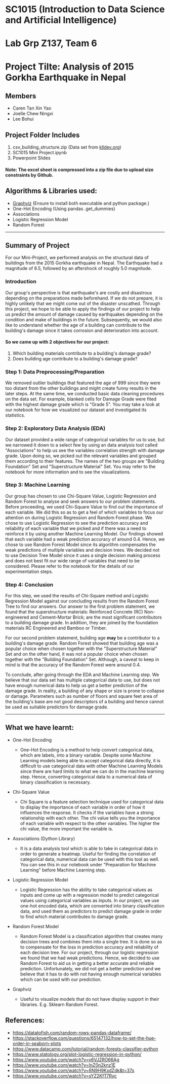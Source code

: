 # SC1015 (Introduction to Data Science and Artificial Intelligence)
# Lab Grp Z137, Team 6
# Project Tilte: Analysis of 2015 Gorkha Earthquake in Nepal

## Members
-	Caren Tan Xin Yao
-	Joelle Chew Ningxi
-	Lee Bohui

## Project Folder Includes
1.	csv_building_structure.zip (Data set from [klldev.org](http://eq2015.klldev.org/#/download))
2.	SC1015 Mini Project.ipynb
3.	Powerpoint Slides

#### Note: The excel sheet is compressed into a zip file due to upload size constraints by Github.

##  Algorithms & Libraries used:
- [Graphviz](https://graphviz.org/download/) (Ensure to install both executable and python package.)
- One-Hot Encoding (Using pandas .get_dummies)
- Associations
- Logistic Regression Model
- Random Forest

---

## Summary of Project
For our Mini-Project, we performed analysis on the structural data of buildings from the 2015 Gorkha earthquake in Nepal. The Earthquake had a magnitude of 6.5, followed by an aftershock of roughly 5.0 magnitude.

### Introduction
Our group's perspective is that earthquake's are costly and disastrous depending on the preparations made beforehand. If we do not prepare, it is highly unlikely that we might come out of the disaster unscathed. Through this project, we hope to be able to apply the findings of our project to help us predict the amount of damage caused by earthquakes depending on the condition and make of buildings in the future. Subsequently, we would also like to understand whether the age of a building can contribute to the building's damage since it takes corrosion and deterioration into account.

#### So we came up with 2 objectives for our project:
1. Which building materials contribute to a building's damage grade?
2. Does building age contribute to a building's damage grade?

### Step 1: Data Preprocessing/Preparation
We removed outlier buildings that featured the age of 999 since they were too distant from the other buildings and might create funny results in the later steps. At the same time, we conducted basic data cleaning procedures on the data set. For example, blanked cells for Damage Grade were fited with the highest damage grade which is "Grade 5". You may take a look at our notebook for how we visualized our dataset and investigated its statistics.

### Step 2: Exploratory Data Analysis (EDA)
Our dataset provided a wide range of categorical variables for us to use, but we narrowed it down to a select few by using an data analysis tool called "Associations" to help us see the variables correlation strength with damage grade. Upon doing so, we picked out the relevant variables and grouped them according to their features. The names of the two groups are "Building Foundation" Set and "Superstructure Material" Set. You may refer to the notebook for more information and to see the visualizations.

### Step 3: Machine Learning
Our group has chosen to use Chi-Square Value, Logistic Regression and Random Forest to analyse and seek answers to our problem statements. Before proceeding, we used Chi-Square Value to find out the importance of each variable. We did this so as to get a feel of which variables to focus our attention on during Logistic Regression and Random Forest phase. We chose to use Logistic Regression to see the prediction accuracy and reliability of each variable that we picked and if there was a need to reinforce it by using another Machine Learning Model. Our findings showed that each variable had a weak prediction accuracy of around 0.4. Hence, we chose to use Random Forest Model since its algorithm compensates the weak predictions of multiple variables and decision trees. We decided not to use Decision Tree Model since it uses a single decision making process and does not best fit our wide range of variables that need to be considered. Please refer to the notebook for the details of our experimentation steps.

### Step 4: Conclusion
For this step, we used the results of Chi-Square method and Logistic Regression Model against our concluding results from the Random Forest Tree to find our answers. Our answer to the first problem statement, we found that the superstructure materials: Reinforced Concrete (RC) Non-engineered and Cement-Mortar Brick; are the most significant contributors to a building damage grade. In addition, they are joined by the foundation materials RC Engineered and Bamboo or Timber.

For our second problem statement, building age **may** be a contributor to a building's damage grade. Random Forest showed that building age was a popular choice when chosen together with the "Superstructure Material" Set and on the other hand, it was not a popular choice when chosen together with the "Building Foundation" Set. Although, a caveat to keep in mind is that the accuracy of the Random Forest were around 0.4.

To conclude, after going through the EDA and Machine Learning step. We believe that our data set has multiple categorical data to use, but does not have enough numerical data to help us get a better prediction of the damage grade. In reality, a building of any shape or size is prone to collapse or damage. Parameters such as number of floors and square feet area of the building's base are not good descriptors of a building and hence cannot be used as suitable predictors for damage grade.

---

## What we have learnt:
- One-Hot Encoding
    - One-Hot Encoding is a method to help convert categorical data, which are labels, into a binary variable. Despite some Machine Learning models being able to accept categorical data directly, it is difficult to use categorical data with other Machine Learning Models since there are hard limits to what we can do in the machine learning step. Hence, converting categorical data to a numerical data of binary classification is necessary.

- Chi-Square Value
    - Chi Square is a feature selection technique used for categorical data to display the importance of each variable in order of how it influences the response. It checks if the variables have a strong relationship with each other. The chi value tells you the importance of each variable with respect to the other variables. The higher the chi value, the more important the variable is.

- Associations (Dython Library)
    - It is a data analysis tool which is able to take in categorical data in order to generate a heatmap. Useful for finding the correlation of categorical data, numerical data can be used with this tool as well. You can see this in our notebook under "Preparation for Machine Learning" before Machine Learning step.

- Logistic Regression Model
    - Logistic Regression has the ability to take categorical values as inputs and come up with a regression model to predict categorical values using categorical variables as inputs. In our project, we use one-hot encoded data, which are converted into binary classification data, and used them as predictors to predict damage grade in order to find which material contributes to damage grade.

- Random Forest Model
    - Random Forest Model is a classification algorithm that creates many decision trees and combines them into a single tree. It is done so as to compensate for the loss in prediction accuracy and reliability of each decision tree. For our project, through our logistic regression we found that we had weak predictions. Hence, we decided to use Random Forest to aid us in getting a better accurate and reliable prediction. Unfortunately, we did not get a better prediction and we believe that it has to do with not having enough numerical variables which can be used with our prediction.

- Graphviz
    - Useful to visualize models that do not have display support in their libraries. E.g. Sklearn Random Forest.

## References:
- https://datatofish.com/random-rows-pandas-dataframe/
- https://stackoverflow.com/questions/65147132/how-to-set-the-hue-order-in-seaborn-plots
- https://www.datacamp.com/tutorial/random-forests-classifier-python
- https://www.statology.org/plot-logistic-regression-in-python/
- https://www.youtube.com/watch?v=v6VJ2RO66Ag
- https://www.youtube.com/watch?v=InZ0n2knz1E
- https://www.youtube.com/watch?v=6N9H9KxdZdk&t=37s
- https://www.youtube.com/watch?v=sYZ2KfT7Ryc 
